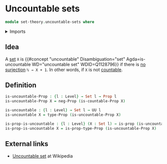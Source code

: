 # Uncountable sets

```agda
module set-theory.uncountable-sets where
```

<details><summary>Imports</summary>

```agda
open import foundation.negation
open import foundation.propositions
open import foundation.sets
open import foundation.universe-levels

open import set-theory.countable-sets
```

</details>

## Idea

A [set](foundation.set-theory.md) `X` is
{{#concept "uncountable" Disambiguation="set" Agda=is-uncountable WD="uncountable set" WDID=Q1128796}}
if there is [no](foundation-core.negation.md)
[surjection](foundation.surjective-maps.md) `ℕ → X + 1`. In other words, if `X`
is not [countable](set-theory.countable-sets.md).

## Definition

```agda
is-uncountable-Prop : {l : Level} → Set l → Prop l
is-uncountable-Prop X = neg-Prop (is-countable-Prop X)

is-uncountable : {l : Level} → Set l → UU l
is-uncountable X = type-Prop (is-uncountable-Prop X)

is-prop-is-uncountable : {l : Level} (X : Set l) → is-prop (is-uncountable X)
is-prop-is-uncountable X = is-prop-type-Prop (is-uncountable-Prop X)
```

## External links

- [Uncountable set](https://en.wikipedia.org/wiki/Uncountable_set) at Wikipedia
